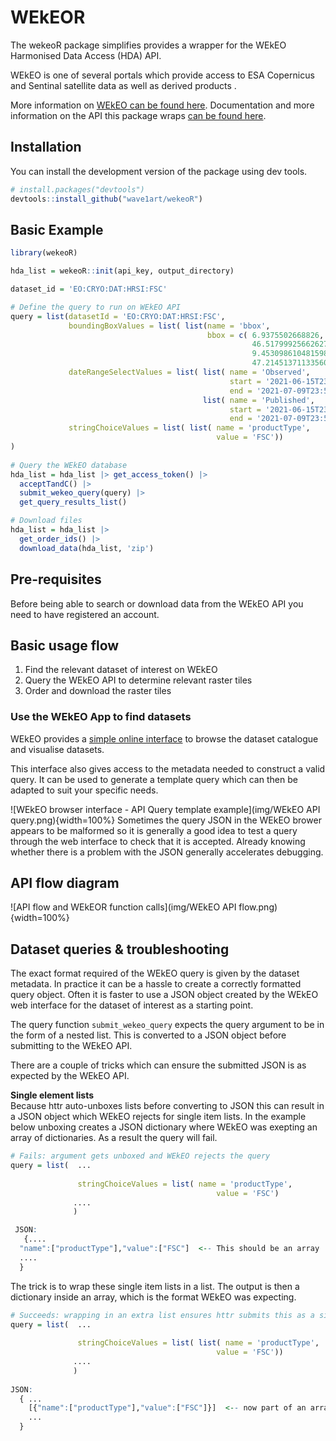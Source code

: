 # WEkEOR

The wekeoR package simplifies provides a wrapper for the WEkEO Harmonised Data Access (HDA) API. 

WEkEO is one of several portals which provide access to ESA Copernicus and Sentinal satellite data as well as derived products    . 

More information on [WEkEO can be found here]("https://www.wekeo.eu"). Documentation and more information on the API this package wraps [can be found here]('https://www.wekeo.eu/docs/harmonised-data-access-api#authentication'). 

## Installation
You can install the development version of the package using dev tools.
```r
# install.packages("devtools")
devtools::install_github("wave1art/wekeoR")
```


## Basic Example
```r
library(wekeoR)

hda_list = wekeoR::init(api_key, output_directory)

dataset_id = 'EO:CRYO:DAT:HRSI:FSC'

# Define the query to run on WEkEO API
query = list(datasetId = 'EO:CRYO:DAT:HRSI:FSC',
             boundingBoxValues = list( list(name = 'bbox',
                                            bbox = c( 6.9375502668826,
                                                      46.51799925662627,
                                                      9.453098610481598,
                                                      47.214513711335606))),
             dateRangeSelectValues = list( list( name = 'Observed',
                                                 start = '2021-06-15T23:59:59.999Z',
                                                 end = '2021-07-09T23:59:59.999Z'),
                                           list( name = 'Published',
                                                 start = '2021-06-15T23:59:59.999Z',
                                                 end = '2021-07-09T23:59:59.999Z')),
             stringChoiceValues = list( list( name = 'productType',
                                              value = 'FSC'))
)
  
# Query the WEkEO database
hda_list = hda_list |> get_access_token() |>
  acceptTandC() |>
  submit_wekeo_query(query) |>
  get_query_results_list()

# Download files 
hda_list = hda_list |>  
  get_order_ids() |> 
  download_data(hda_list, 'zip')

```

## Pre-requisites
Before being able to search or download data from the WEkEO API you need to have registered an account. 


## Basic usage flow
1. Find the relevant dataset of interest on WEkEO
2. Query the WEkEO API to determine relevant raster tiles 
3. Order and download the raster tiles


### Use the WEkEO App to find datasets
WEkEO provides a [simple online interface]("https://www.wekeo.eu/data?view=viewer&t=1627776000000&z=0&center=0%2C24.4152&zoom=10.49&initial=1") to browse the dataset catalogue and visualise datasets.

This interface also gives access to the metadata needed to construct a valid query. It can be used to generate a template query which can then be adapted to suit your specific needs.

![WEkEO browser interface - API Query template example](img/WEkEO API query.png){width=100%}
Sometimes the query JSON in the WEkEO brower appears to be malformed so it is generally a good idea to test a query through the web interface to check that it is accepted. Already knowing whether there is a problem with the JSON generally accelerates debugging. 

## API flow diagram
![API flow and WEkEOR function calls](img/WEkEO API flow.png){width=100%}


## Dataset queries & troubleshooting
The exact format required of the WEkEO query is given by the dataset metadata. In practice it can be a hassle to create a correctly formatted query object. Often it is faster to use a JSON object created by the WEkEO web interface for the dataset of interest as a starting point. 

The query function `submit_wekeo_query` expects the query argument to be in the form of a nested list. This is converted to a JSON object before submitting to the WEkEO API. 

There are a couple of tricks which can ensure the submitted JSON is as expected by the WEkEO API. 

**Single element lists**  
Because httr auto-unboxes lists before converting to JSON this can result in a JSON object which WEkEO rejects for single item lists. In the example below unboxing creates a JSON dictionary where WEkEO was exepting an array of dictionaries. As a result the query will fail.
```r
# Fails: argument gets unboxed and WEkEO rejects the query
query = list(  ...
              
               stringChoiceValues = list( name = 'productType',
                                              value = 'FSC')
              ....
              )

 JSON:
   {....
  "name":["productType"],"value":["FSC"]  <-- This should be an array
  ....
  } 
```

The trick is to wrap these single item lists in a list. The output is then a dictionary inside an array, which is the format WEkEO was expecting.
```r
# Succeeds: wrapping in an extra list ensures httr submits this as a single element JSON array
query = list(  ...
              
               stringChoiceValues = list( list( name = 'productType',
                                              value = 'FSC'))
              ....
              )
 
JSON:
  { ...
    [{"name":["productType"],"value":["FSC"]}]  <-- now part of an array as required
    ...
  }
```

